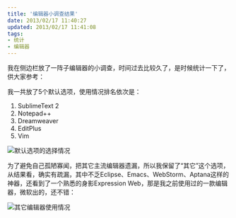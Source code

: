 ```yaml
---
title: '编辑器小调查结果'
date: 2013/02/17 11:40:27
updated: 2013/02/17 11:41:08
tags:
- 统计
- 编辑器
---
```


我在侧边栏放了一阵子编辑器的小调查，时间过去比较久了，是时候统计一下了，供大家参考：

我一共放了5个默认选项，使用情况排名依次是：

1. SublimeText 2
2. Notepad++
3. Dreamweaver
4. EditPlus
5. Vim

![默认选项的选择情况](/uploads/2013/02/404926186.png)<!--more-->

为了避免自己孤陋寡闻，把其它主流编辑器遗漏，所以我保留了“其它”这个选项，从结果看，确实有疏漏，其中不乏Eclipse、Emacs、WebStorm、Aptana这样的神器，还看到了一个熟悉的身影Expression Web，那是我之前使用过的一款编辑器，微软出的，还不错：

![其它编辑器使用情况](/uploads/2013/02/2598919784.png)